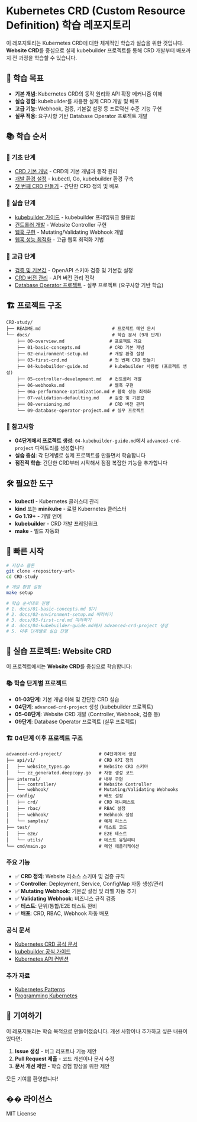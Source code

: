 # Kubernetes CRD (Custom Resource Definition) 학습 레포지토리

이 레포지토리는 Kubernetes CRD에 대한 체계적인 학습과 실습을 위한 것입니다. **Website CRD**를 중심으로 실제 kubebuilder 프로젝트를 통해 CRD 개발부터 배포까지 전 과정을 학습할 수 있습니다.

## 🎯 학습 목표

- **기본 개념**: Kubernetes CRD의 동작 원리와 API 확장 메커니즘 이해
- **실습 경험**: kubebuilder를 사용한 실제 CRD 개발 및 배포
- **고급 기능**: Webhook, 검증, 기본값 설정 등 프로덕션 수준 기능 구현
- **실무 적용**: 요구사항 기반 Database Operator 프로젝트 개발

## 📚 학습 순서

### 🥇 기초 단계
- [CRD 기본 개념](./docs/01-basic-concepts.md) - CRD의 기본 개념과 동작 원리
- [개발 환경 설정](./docs/02-environment-setup.md) - kubectl, Go, kubebuilder 환경 구축
- [첫 번째 CRD 만들기](./docs/03-first-crd.md) - 간단한 CRD 정의 및 배포

### 🥈 실습 단계
- [kubebuilder 가이드](./docs/04-kubebuilder-guide.md) - kubebuilder 프레임워크 활용법
- [컨트롤러 개발](./docs/05-controller-development.md) - Website Controller 구현
- [웹훅 구현](./docs/06-webhooks.md) - Mutating/Validating Webhook 개발
- [웹훅 성능 최적화](./docs/06a-performance-optimization.md) - 고급 웹훅 최적화 기법

### 🥉 고급 단계
- [검증 및 기본값](./docs/07-validation-defaulting.md) - OpenAPI 스키마 검증 및 기본값 설정
- [CRD 버전 관리](./docs/08-versioning.md) - API 버전 관리 전략
- [Database Operator 프로젝트](./docs/09-database-operator-project.md) - 실무 프로젝트 (요구사항 기반 학습)

## 🏗️ 프로젝트 구조

```
CRD-study/
├── README.md                           # 프로젝트 메인 문서
└── docs/                               # 학습 문서 (9개 단계)
    ├── 00-overview.md                 # 프로젝트 개요
    ├── 01-basic-concepts.md           # CRD 기본 개념
    ├── 02-environment-setup.md        # 개발 환경 설정
    ├── 03-first-crd.md                # 첫 번째 CRD 만들기
    ├── 04-kubebuilder-guide.md        # kubebuilder 사용법 (프로젝트 생성)
    ├── 05-controller-development.md   # 컨트롤러 개발
    ├── 06-webhooks.md                 # 웹훅 구현
    ├── 06a-performance-optimization.md # 웹훅 성능 최적화
    ├── 07-validation-defaulting.md    # 검증 및 기본값
    ├── 08-versioning.md               # CRD 버전 관리
    └── 09-database-operator-project.md # 실무 프로젝트
```

### 📝 참고사항

- **04단계에서 프로젝트 생성**: `04-kubebuilder-guide.md`에서 `advanced-crd-project` 디렉토리를 생성합니다
- **실습 중심**: 각 단계별로 실제 프로젝트를 만들면서 학습합니다
- **점진적 학습**: 간단한 CRD부터 시작해서 점점 복잡한 기능을 추가합니다

## 🛠️ 필요한 도구

- **kubectl** - Kubernetes 클러스터 관리
- **kind** 또는 **minikube** - 로컬 Kubernetes 클러스터
- **Go 1.19+** - 개발 언어
- **kubebuilder** - CRD 개발 프레임워크
- **make** - 빌드 자동화

## 🚀 빠른 시작

```bash
# 저장소 클론
git clone <repository-url>
cd CRD-study

# 개발 환경 설정
make setup

# 학습 순서대로 진행
# 1. docs/01-basic-concepts.md 읽기
# 2. docs/02-environment-setup.md 따라하기
# 3. docs/03-first-crd.md 따라하기
# 4. docs/04-kubebuilder-guide.md에서 advanced-crd-project 생성
# 5. 이후 단계별로 실습 진행
```

## 🎯 실습 프로젝트: Website CRD

이 프로젝트에서는 **Website CRD**를 중심으로 학습합니다:

### 📚 학습 단계별 프로젝트
- **01-03단계**: 기본 개념 이해 및 간단한 CRD 실습
- **04단계**: `advanced-crd-project` 생성 (kubebuilder 프로젝트)
- **05-08단계**: Website CRD 개발 (Controller, Webhook, 검증 등)
- **09단계**: Database Operator 프로젝트 (실무 프로젝트)

### 🏗️ 04단계 이후 프로젝트 구조
```
advanced-crd-project/              # 04단계에서 생성
├── api/v1/                        # CRD API 정의
│   ├── website_types.go           # Website CRD 스키마
│   └── zz_generated.deepcopy.go   # 자동 생성 코드
├── internal/                      # 내부 구현
│   ├── controller/                # Website Controller
│   └── webhook/                   # Mutating/Validating Webhooks
├── config/                        # 배포 설정
│   ├── crd/                       # CRD 매니페스트
│   ├── rbac/                      # RBAC 설정
│   ├── webhook/                   # Webhook 설정
│   └── samples/                   # 예제 리소스
├── test/                          # 테스트 코드
│   ├── e2e/                       # E2E 테스트
│   └── utils/                     # 테스트 유틸리티
└── cmd/main.go                    # 메인 애플리케이션
```

### 주요 기능
- ✅ **CRD 정의**: Website 리소스 스키마 및 검증 규칙
- ✅ **Controller**: Deployment, Service, ConfigMap 자동 생성/관리
- ✅ **Mutating Webhook**: 기본값 설정 및 라벨 자동 추가
- ✅ **Validating Webhook**: 비즈니스 규칙 검증
- ✅ **테스트**: 단위/통합/E2E 테스트 완비
- ✅ **배포**: CRD, RBAC, Webhook 자동 배포

### 공식 문서
- [Kubernetes CRD 공식 문서](https://kubernetes.io/docs/concepts/extend-kubernetes/api-extension/custom-resources/)
- [kubebuilder 공식 가이드](https://book.kubebuilder.io/)
- [Kubernetes API 컨벤션](https://github.com/kubernetes/community/blob/master/contributors/devel/sig-architecture/api-conventions.md)

### 추가 자료
- [Kubernetes Patterns](https://www.oreilly.com/library/view/kubernetes-patterns/9781492050278/)
- [Programming Kubernetes](https://www.oreilly.com/library/view/programming-kubernetes/9781492047094/)

## 🤝 기여하기

이 레포지토리는 학습 목적으로 만들어졌습니다. 개선 사항이나 추가하고 싶은 내용이 있다면:

1. **Issue 생성** - 버그 리포트나 기능 제안
2. **Pull Request 제출** - 코드 개선이나 문서 수정
3. **문서 개선 제안** - 학습 경험 향상을 위한 제안

모든 기여를 환영합니다!

## �� 라이선스

MIT License

